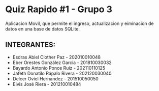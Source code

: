
# Quiz Rapido #1 - Grupo 3

Aplicacion Movil, que permite el ingreso, actualizacion y eiminacion de datos en una base de datos SQLite.

## INTEGRANTES:
+ Esdras Abiel Clother Paz        - 202010010048
+ Eber Orestes González Garcia    - 201810030032
+ Bayardo Antonio Ponce Ruiz      - 202110110125
+ Jafeth Donatilo Rápalo Rivera   - 202120030040
+ Delcer Oviel Hernandez          - 201510050050
+ Elvis José Riera                - 201210010484


